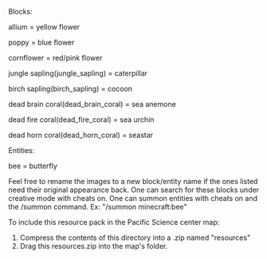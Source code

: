 Blocks:

allium = yellow flower

poppy = blue flower

cornflower = red/pink flower 

jungle sapling(jungle_sapling) = caterpillar

birch sapling(birch_sapling) = cocoon

dead brain coral(dead_brain_coral) = sea anemone

dead fire coral(dead_fire_coral) = sea urchin

dead horn coral(dead_horn_coral) = seastar 


Entities:

bee = butterfly


Feel free to rename the images to a new block/entity name if the ones listed need their original appearance back. 
One can search for these blocks under creative mode with cheats on. 
One can summon entities with cheats on and the /summon command. Ex: "/summon minecraft:bee"

To include this resource pack in the Pacific Science center map:

1. Compress the contents of this directory into a .zip named "resources"
2. Drag this resources.zip into the map's folder. 
